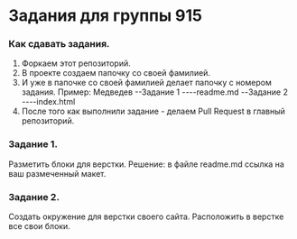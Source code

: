 # Задания для группы 915

### Как сдавать задания.
1. Форкаем этот репозиторий.
2. В проекте создаем папочку со своей фамилией.
3. И уже в папочке со своей фамилией делает папочку с номером задания. Пример:
Медведев
--Задание 1
----readme.md
--Задание 2
----index.html
4. После того как выполнили задание - делаем Pull Request в главный репозиторий.

### Задание 1.
Разметить блоки для верстки.
Решение: в файле readme.md ссылка на ваш размеченный макет.

### Задание 2.
Создать окружение для верстки своего сайта. Расположить в верстке все свои блоки.

